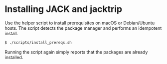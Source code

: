 # Installing JACK and jacktrip

Use the helper script to install prerequisites on macOS or Debian/Ubuntu hosts. The script detects the package manager and performs an idempotent install.

```bash
$ ./scripts/install_prereqs.sh
```

Running the script again simply reports that the packages are already installed.
